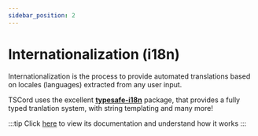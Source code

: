 ```yaml
---
sidebar_position: 2
---
```


# Internationalization (i18n)

Internationalization is the process to provide automated translations based on locales (languages) extracted from any user input.

TSCord uses the excellent **[typesafe-i18n](https://github.com/ivanhofer/typesafe-i18n)** package, that provides a fully typed tranlation system, with string templating and many more!

:::tip
Click [here](https://github.com/ivanhofer/typesafe-i18n#table-of-contents) to view its documentation and understand how it works
:::

